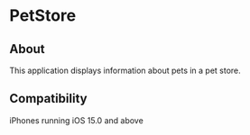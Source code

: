 # PetStore

## About
This application displays information about pets in a pet store.


## Compatibility
iPhones running iOS 15.0 and above
